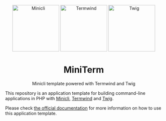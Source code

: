 <div align="center">
    <p>
        <img src="https://github.com/WendellAdriel/miniterm/raw/main/art/minicli.png" alt="Minicli" width="150"/>
        <img src="https://github.com/WendellAdriel/miniterm/raw/main/art/termwind.png" alt="Termwind" width="150"/>
        <img src="https://github.com/WendellAdriel/miniterm/raw/main/art/twig.png" alt="Twig" width="150"/>
        <h1>MiniTerm</h1>
        Minicli template powered with Termwind and Twig
    </p>
</div>

This repository is an application template for building command-line applications in PHP with [Minicli](https://github.com/minicli/minicli), [Termwind](https://github.com/nunomaduro/termwind) and [Twig](https://twig.symfony.com/). 

Please check [the official documentation](https://docs.minicli.dev) for more information on how to use this application template.
